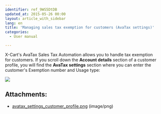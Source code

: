 ```yaml
---
identifier: ref_9WS5DtDB
updated_at: 2015-05-26 00:00
layout: article_with_sidebar
lang: en
title: 'Managing sales tax exemption for customers (AvaTax settings)'
categories:
  - User manual

---
```



X-Cart's AvaTax Sales Tax Automation allows you to handle tax exemption for customers. If you scroll down the **Account details** section of a customer profile, you will find the **AvaTax settings** section where you can enter the customer's Exemption number and Usage type:

![]({{site.baseurl}}/attachments/8749847/8717990.png?effects=drop-shadow)

## Attachments:

* [avatax_settings_customer_profile.png]({{site.baseurl}}/attachments/8749847/8717990.png) (image/png)